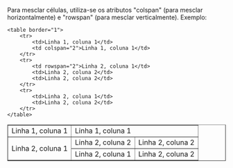 Para mesclar células, utiliza-se os atributos "colspan" (para mesclar horizontalmente) e "rowspan" (para 
mesclar verticalmente). Exemplo:

	<table border="1">
		<tr>
			<td>Linha 1, coluna 1</td>
			<td colspan="2">Linha 1, coluna 1</td>
		</tr>
		<tr>
			<td rowspan="2">Linha 2, coluna 1</td>
			<td>Linha 2, coluna 2</td>
			<td>Linha 2, coluna 2</td>
		</tr>
		<tr>
			<td>Linha 2, coluna 1</td>
			<td>Linha 2, coluna 2</td>
		</tr>
	</table>

<table border="1">
	<tr>
		<td>Linha 1, coluna 1</td>
		<td colspan="2">Linha 1, coluna 1</td>
	</tr>
	<tr>
		<td rowspan="2">Linha 2, coluna 1</td>
		<td>Linha 2, coluna 2</td>
		<td>Linha 2, coluna 2</td>
	</tr>
	<tr>
		<td>Linha 2, coluna 1</td>
		<td>Linha 2, coluna 2</td>
	</tr>
</table>


